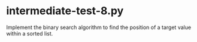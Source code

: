 # intermediate-test-8.py
 Implement the binary search algorithm to find the position of a target value within a sorted list.
